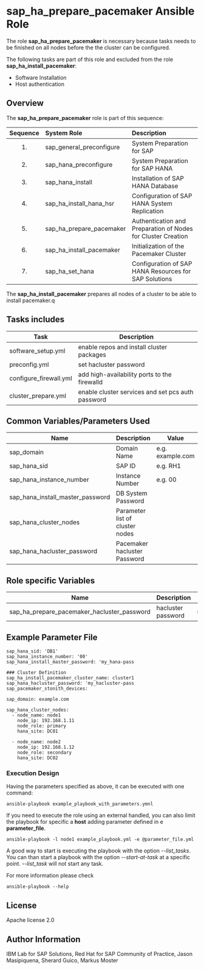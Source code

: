 # sap_ha_prepare_pacemaker Ansible Role

The role **sap_ha_prepare_pacemaker** is necessary because tasks needs to be finished on all nodes before the the cluster can be configured.

The following tasks are part of this role and excluded from the role **sap_ha_install_pacemaker**:
  - Software Installation
  - Host authentication

## Overview

The **sap_ha_prepare_pacemaker** role is part of this sequence:

| Sequence | System Role              | Description                                                  |
| :------: | :----------------------- | :----------------------------------------------------------- |
|    1.    | sap_general_preconfigure | System Preparation for SAP                                   |
|    2.    | sap_hana_preconfigure    | System Preparation for SAP HANA                              |
|    3.    | sap_hana_install         | Installation of SAP HANA Database                            |
|    4.    | sap_ha_install_hana_hsr  | Configuration of SAP HANA System Replication                 |
|    5.    | sap_ha_prepare_pacemaker | Authentication and Preparation of Nodes for Cluster Creation |
|    6.    | sap_ha_install_pacemaker | Initialization of the Pacemaker Cluster                      |
|    7.    | sap_ha_set_hana          | Configuration of SAP HANA Resources for SAP Solutions        |

The **sap_ha_install_pacemaker** prepares all nodes of a cluster to be able to install pacemaker.q

## Tasks includes

| Task                   | Description                                       |
| ---------------------- | ------------------------------------------------- |
| software_setup.yml     | enable repos and install cluster packages         |
| preconfig.yml          | set hacluster password                            |
| configure_firewall.yml | add high-availability ports to the firewalld      |
| cluster_prepare.yml    | enable cluster services and set pcs auth password |

## Common Variables/Parameters Used

| Name                             | Description                     | Value            |
| -------------------------------- | ------------------------------- | ---------------- |
| sap_domain                       | Domain Name                     | e.g. example.com |
| sap_hana_sid                     | SAP ID                          | e.g. RH1         |
| sap_hana_instance_number         | Instance Number                 | e.g. 00          |
| sap_hana_install_master_password | DB System Password              |
| sap_hana_cluster_nodes           | Parameter list of cluster nodes |
| sap_hana_hacluster_password      | Pacemaker hacluster Password    |

## Role specific Variables

| Name                                        | Description        | Value                       |
| ------------------------------------------- | ------------------ | --------------------------- |
| sap_ha_prepare_pacemaker_hacluster_password | hacluster password | sap_hana_hacluster_password |

## Example Parameter File

```
sap_hana_sid: 'DB1'
sap_hana_instance_number: '00'
sap_hana_install_master_password: 'my_hana-pass

### Cluster Definition
sap_ha_install_pacemaker_cluster_name: cluster1
sap_hana_hacluster_password: 'my_hacluster-pass
sap_pacemaker_stonith_devices:

sap_domain: example.com

sap_hana_cluster_nodes:
  - node_name: node1
    node_ip: 192.168.1.11
    node_role: primary
    hana_site: DC01

  - node_name: node2
    node_ip: 192.168.1.12
    node_role: secondary
    hana_site: DC02

```

### Execution Design

Having the parameters specified as above, it can be executed with one command:

```
ansible-playbook example_playbook_with_parameters.ymnl
```

If you need to execute the role using an external handled, you can also limit the playbook for
specific a **host** adding parameter defined in e **parameter_file**.

```
ansible-playbook -l node1 example_playbook.yml -e @parameter_file.yml
```

A good way to start is executing the playbook with the option _--list_tasks_. You can than start a
playbook with the option _--start-at-task_ at a specific point. _--list_task_ will not start any
task.

For more information please check

```
ansible-playbook --help
```

## License

Apache license 2.0

## Author Information

IBM Lab for SAP Solutions, Red Hat for SAP Community of Practice, Jason Masipiquena, Sherard Guico,
Markus Moster
